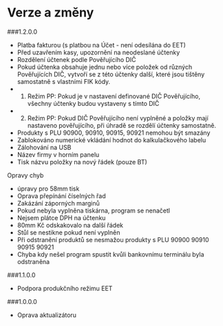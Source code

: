 # Verze a změny

###1.2.0.0
* Platba fakturou (s platbou na Účet - není odesílána do EET)
* Před uzavřením kasy, upozornění na neodeslané účtenky
* Rozdělení účtenek podle Pověřujícího DIČ
 * Pokud účtenka obsahuje jednu nebo více položek od různých Pověřujících DIČ, vytvoří se z této účtenky další, které jsou tištěny samostatně s vlastními FIK kódy.
  * 1. Režim PP: Pokud je v nastavení definované DIČ Pověřujícího, všechny účtenky budou vystaveny s tímto DIČ
  * 2. Režim PP: Pokud DIČ Pověřujícího není vyplněné a položky mají nastaveno pověřujícího, při úhradě se rozdělí účtenky samostatně.	
* Produkty s PLU 90900, 90910, 90915, 90921 nemohou být smazány
* Zablokováno numerické vkládání hodnot do kalkulačkového labelu
* Zálohování na USB
* Název firmy v horním panelu 
* Tisk názvu položky na nový řádek (pouze BT)

Opravy chyb
* úpravy pro 58mm tisk
* Oprava přepínání číselných řad
* Zakázání záporných marginů 
* Pokud nebyla vyplněna tiskárna, program se nenačetl
* Nejsem plátce DPH na účtenku
* 80mm Kč odskakovalo na další řádek
* Stůl se nestikne pokud není vyplněn
* Při odstranění produktů se nesmažou produkty s PLU 90900 90910 90915 90921
* Chyba kdy nešel program spustit kvůli bankovnímu terminálu byla odstraněna

###1.1.0.0
* Podpora produkčního režimu EET

###1.0.0.0
* Oprava aktualizátoru
